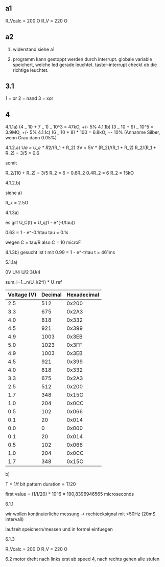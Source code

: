 ## a1

R_Vcalc = 200 O
R_V = 220 O

## a2

1. widerstand siehe a1

2. programm kann gestoppt werden durch interrupt. globale variable speichert, welche led gerade leuchtet. taster-interrupt checkt ob die richtige leuchtet.

## 3.1

1 = or
2 = nand
3 = xor

## 4

4.1.1a) (4 _ 10 + 7 _ 1) _ 10^3 = 47kO, +/- 5%
4.1.1b) (3 _ 10 + 9) _ 10^5 = 3.9MO, +/- 5%
4.1.1c) (6 _ 10 + 8) \* 100 = 6.8kO, +- 10% (Annahme Silber, wenn Grau dann 0.05%)

4.1.2.a)
U*a = U_e * R*2/(R_1 + R_2)
3V = 5V * (R_2)/(R_1 + R_2)
R_2/(R_1 + R_2) = 3/5 = 0.6

somit

R_2/(10 + R_2) = 3/5
R_2 = 6 + 0.6R_2
0.4R_2 = 6
R_2 = 15kO

4.1.2.b)

siehe a)

R_x = 2.5O

4.1.3a)

es gilt U_C(t) = U_q(1 - e^(-t/tau))

0.63 = 1 - e^-0.1/tau
tau = 0.1s

wegen C = tau/R also C = 10 microF

4.1.3b) gesucht ist t mit 0.99 = 1 - e^-t/tau
t = 461ms

5.1.1a)

0V
U/4
U/2
3U/4

sum_i=1...n(U_i/2^i) \* U_ref

| Voltage (V) | Decimal | Hexadecimal |
| ----------- | ------- | ----------- |
| 2.5         | 512     | 0x200       |
| 3.3         | 675     | 0x2A3       |
| 4.0         | 818     | 0x332       |
| 4.5         | 921     | 0x399       |
| 4.9         | 1003    | 0x3EB       |
| 5.0         | 1023    | 0x3FF       |
| 4.9         | 1003    | 0x3EB       |
| 4.5         | 921     | 0x399       |
| 4.0         | 818     | 0x332       |
| 3.3         | 675     | 0x2A3       |
| 2.5         | 512     | 0x200       |
| 1.7         | 348     | 0x15C       |
| 1.0         | 204     | 0x0CC       |
| 0.5         | 102     | 0x066       |
| 0.1         | 20      | 0x014       |
| 0.0         | 0       | 0x000       |
| 0.1         | 20      | 0x014       |
| 0.5         | 102     | 0x066       |
| 1.0         | 204     | 0x0CC       |
| 1.7         | 348     | 0x15C       |

b)

T = 1/f
bit pattern duration = T/20

first value = (1/f/20) \* 10^6 = 190,8396946565 microseconds

6.1.1

wir wollen kontinuierliche messung -> rechtecksignal mit <50Hz (20mS intervall)

laufzeit speichern/messen und in formel einfuegen

6.1.3

R_Vcalc = 200 O
R_V = 220 O

6.2 motor dreht nach links erst ab speed 4, nach rechts gehen alle stufen
